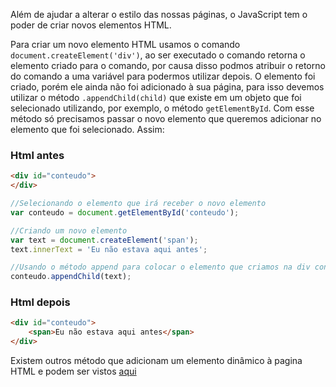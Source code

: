 Além de ajudar a alterar o estilo das nossas páginas, o JavaScript tem o poder de criar novos elementos HTML.

Para criar um novo elemento HTML usamos o comando `document.createElement('div')`, ao ser executado o comando retorna o elemento criado para o comando, por causa disso podmos atribuir o retorno do comando a uma variável para podermos utilizar depois. O elemento foi criado, porém ele ainda não foi adicionado à sua página, para isso devemos utilizar o método `.appendChild(child)` que existe em um objeto que foi selecionado utilizando, por exemplo, o método `getElementById`. Com esse método só precisamos passar o novo elemento que queremos adicionar no elemento que foi selecionado. Assim:

### Html antes
```html
<div id="conteudo">
</div>
```

```js
//Selecionando o elemento que irá receber o novo elemento
var conteudo = document.getElementById('conteudo');

//Criando um novo elemento
var text = document.createElement('span');
text.innerText = 'Eu não estava aqui antes';

//Usando o método append para colocar o elemento que criamos na div conteudo que selecionamos
conteudo.appendChild(text);
```

### Html depois
```html
<div id="conteudo">
	<span>Eu não estava aqui antes</span>
</div>
```

Existem outros método que adicionam um elemento dinâmico à pagina HTML e podem ser vistos [aqui](https://developer.mozilla.org/en-US/docs/Web/API/Node#Methods)